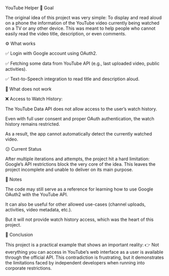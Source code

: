 YouTube Helper
🎯 Goal

The original idea of this project was very simple:
To display and read aloud on a phone the information of the YouTube video currently being watched on a TV or any other device.
This was meant to help people who cannot easily read the video title, description, or even comments.

⚙️ What works

✅ Login with Google account using OAuth2.

✅ Fetching some data from YouTube API (e.g., last uploaded video, public activities).

✅ Text-to-Speech integration to read title and description aloud.

🚧 What does not work

❌ Access to Watch History:

The YouTube Data API does not allow access to the user’s watch history.

Even with full user consent and proper OAuth authentication, the watch history remains restricted.

As a result, the app cannot automatically detect the currently watched video.

😕 Current Status

After multiple iterations and attempts, the project hit a hard limitation: Google’s API restrictions block the very core of the idea.
This leaves the project incomplete and unable to deliver on its main purpose.

📌 Notes

The code may still serve as a reference for learning how to use Google OAuth2 with the YouTube API.

It can also be useful for other allowed use-cases (channel uploads, activities, video metadata, etc.).

But it will not provide watch history access, which was the heart of this project.

📝 Conclusion

This project is a practical example that shows an important reality:
👉 Not everything you can access in YouTube’s web interface as a user is available through the official API.
This contradiction is frustrating, but it demonstrates the limitations faced by independent developers when running into corporate restrictions.